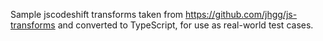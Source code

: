 Sample jscodeshift transforms taken from https://github.com/jhgg/js-transforms
and converted to TypeScript, for use as real-world test cases.
